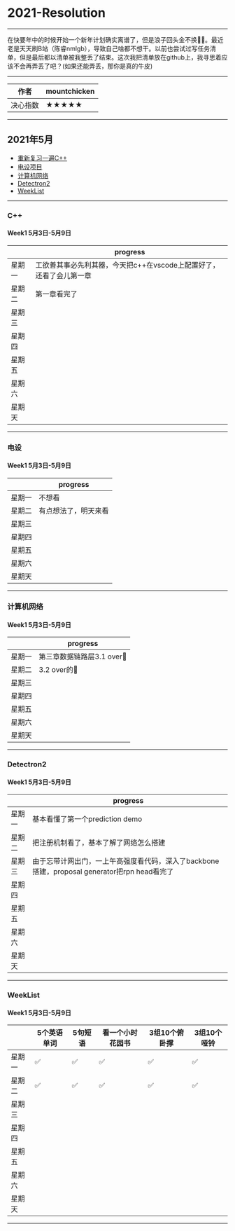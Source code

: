 # 2021-Resolution
****
在快要年中的时候开始一个新年计划确实离谱了，但是浪子回头金不换🤦‍♂️。最近老是天天刷B站（陈睿nmlgb），导致自己啥都不想干。以前也尝试过写任务清单，但是最后都以清单被我整丢了结束。这次我把清单放在github上，我寻思着应该不会再弄丢了吧？(如果还能弄丢，那你是真的牛皮)
****
|作者|mountchicken|
|---|---
|决心指数|★★★★★

****
## 2021年5月
* [重新复习一遍C++](#C++)
* [电设项目](#电设)
* [计算机网络](#计算机网络)
* [Detectron2](#Detectron2)
* [WeekList](#WeekList)
****
### C++
#### Week1 5月3日-5月9日
| |progress|
|----|----|
|星期一|工欲善其事必先利其器，今天把c++在vscode上配置好了，还看了会儿第一章|
|星期二|第一章看完了 |
|星期三| |
|星期四| |
|星期五| |
|星期六| | 
|星期天| |
****
### 电设
#### Week1 5月3日-5月9日
| |progress|
|----|----|
|星期一|不想看 | 
|星期二|有点想法了，明天来看 | 
|星期三| | 
|星期四| | 
|星期五| | 
|星期六| | 
|星期天| | 
****  
### 计算机网络
#### Week1 5月3日-5月9日
| |progress|
|----|----|
|星期一|第三章数据链路层3.1 over🤳 | 
|星期二|3.2 over的💟| 
|星期三| | 
|星期四| | 
|星期五| | 
|星期六| | 
|星期天| | 
****  
### Detectron2
#### Week1 5月3日-5月9日
| |progress|
|----|----|
|星期一|基本看懂了第一个prediction demo | 
|星期二|把注册机制看了，基本了解了网络怎么搭建| 
|星期三|由于忘带计网出门，一上午高强度看代码，深入了backbone搭建，proposal generator把rpn head看完了 |
|星期四| | 
|星期五| |
|星期六| |  
|星期天| | 
****  

### WeekList
#### Week1 5月3日-5月9日
| |5个英语单词|5句短语|看一个小时花园书|3组10个俯卧撑|3组10个哑铃|
|----|----|----|----|----|----|
|星期一|✅|✅|✅|✅|✅|
|星期二|✅|✅|✅|✅|✅|
|星期三| | | | | |
|星期四| | | | | |
|星期五| | | | | |
|星期六| | | | | | 
|星期天| | | | | |
****

